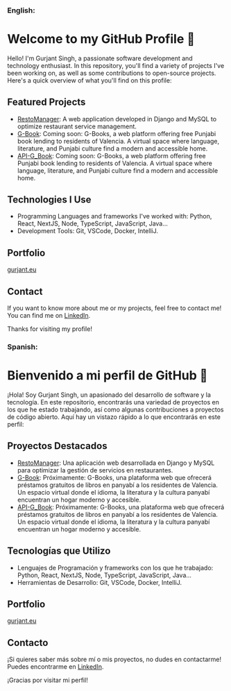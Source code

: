 ### English:
# Welcome to my GitHub Profile 👋

Hello! I'm Gurjant Singh, a passionate software development and technology enthusiast. In this repository, you'll find a variety of projects I've been working on, as well as some contributions to open-source projects. Here's a quick overview of what you'll find on this profile:

## Featured Projects

- [RestoManager](https://github.com/Gurjant002/restoManager.git): A web application developed in Django and MySQL to optimize restaurant service management.
- [G-Book](https://github.com/Gurjant002/book_house): Coming soon: G-Books, a web platform offering free Punjabi book lending to residents of Valencia. A virtual space where language, literature, and Punjabi culture find a modern and accessible home.
- [API-G_Book](https://github.com/Gurjant002/api_g_books): Coming soon: G-Books, a web platform offering free Punjabi book lending to residents of Valencia. A virtual space where language, literature, and Punjabi culture find a modern and accessible home.

## Technologies I Use

- Programming Languages and frameworks I've worked with: Python, React, NextJS, Node, TypeScript, JavaScript, Java...
- Development Tools: Git, VSCode, Docker, IntelliJ.

## Portfolio
[gurjant.eu](https://gurjant.eu)

## Contact

If you want to know more about me or my projects, feel free to contact me! You can find me on [LinkedIn](https://es.linkedin.com/in/gurjant-singh-789254270).

Thanks for visiting my profile!

### Spanish:
# Bienvenido a mi perfil de GitHub 👋

¡Hola! Soy Gurjant Singh, un apasionado del desarrollo de software y la tecnología. En este repositorio, encontrarás una variedad de proyectos en los que he estado trabajando, así como algunas contribuciones a proyectos de código abierto. Aquí hay un vistazo rápido a lo que encontrarás en este perfil:

## Proyectos Destacados

- [RestoManager](https://github.com/Gurjant002/restoManager.git): Una aplicación web desarrollada en Django y MySQL para optimizar la gestión de servicios en restaurantes.
- [G-Book](https://github.com/Gurjant002/book_house): Próximamente: G-Books, una plataforma web que ofrecerá préstamos gratuitos de libros en panyabí a los residentes de Valencia. Un espacio virtual donde el idioma, la literatura y la cultura panyabí encuentran un hogar moderno y accesible.
- [API-G_Book](https://github.com/Gurjant002/api_g_books): Próximamente: G-Books, una plataforma web que ofrecerá préstamos gratuitos de libros en panyabí a los residentes de Valencia. Un espacio virtual donde el idioma, la literatura y la cultura panyabí encuentran un hogar moderno y accesible.

## Tecnologías que Utilizo

- Lenguajes de Programación y frameworks con los que he trabajado: Python, React, NextJS, Node, TypeScript, JavaScript, Java...
- Herramientas de Desarrollo: Git, VSCode, Docker, IntelliJ.

## Portfolio
[gurjant.eu](https://gurjant.eu)

## Contacto

¡Si quieres saber más sobre mí o mis proyectos, no dudes en contactarme! Puedes encontrarme en [LinkedIn](https://es.linkedin.com/in/gurjant-singh-789254270).

¡Gracias por visitar mi perfil!
